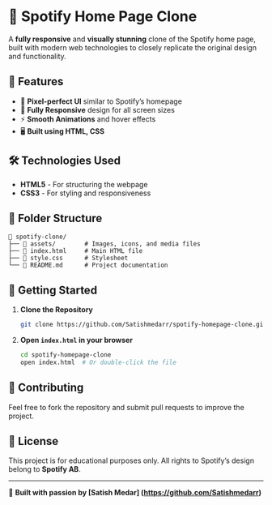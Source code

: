 # 🎵 Spotify Home Page Clone

A **fully responsive** and **visually stunning** clone of the Spotify home page, built with modern web technologies to closely replicate the original design and functionality.

## 🚀 Features

- 🎨 **Pixel-perfect UI** similar to Spotify’s homepage
- 📱 **Fully Responsive** design for all screen sizes
- ⚡ **Smooth Animations** and hover effects
- 🖥️ **Built using HTML, CSS**

## 🛠️ Technologies Used

- **HTML5** - For structuring the webpage
- **CSS3** - For styling and responsiveness

## 📂 Folder Structure

```
📂 spotify-clone/
├── 📁 assets/        # Images, icons, and media files
├── 📜 index.html     # Main HTML file
├── 📜 style.css      # Stylesheet
└── 📜 README.md      # Project documentation
```

## 🚀 Getting Started

1. **Clone the Repository**
   ```sh
   git clone https://github.com/Satishmedarr/spotify-homepage-clone.git
   ```

2. **Open `index.html` in your browser**
   ```sh
   cd spotify-homepage-clone
   open index.html  # Or double-click the file
   ```

## 🤝 Contributing

Feel free to fork the repository and submit pull requests to improve the project.

## 📜 License

This project is for educational purposes only. All rights to Spotify’s design belong to **Spotify AB**.

---
🚀 **Built with passion by [Satish Medar] (https://github.com/Satishmedarr)**
